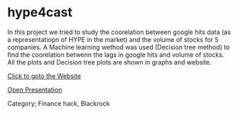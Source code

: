# hype4cast

In this project we tried to study the coorelation between google hits data (as a representatiopn of HYPE in the market) and the volume of stocks for 5 companies. A Machine learning wethod was used (Decision tree method) to find the coorelation betwenn the lags in google hits and volume of stocks. All the plots and Decision tree plots are shown in graphs and website.

[Click to goto the Website](https://public.tableau.com/views/Book23_106/Dashboard1?:embed=y&:display_count=yes&publish=yes)

[Open Presentation](https://drive.google.com/file/d/0B1aDwNKpHGu4QVE0SHhSbmNPNGs/view?usp=sharing)

Category; Finance hack, Blackrock
